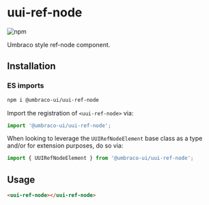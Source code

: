 # uui-ref-node

![npm](https://img.shields.io/npm/v/@umbraco-ui/uui-ref-node?logoColor=%231B264F)

Umbraco style ref-node component.

## Installation

### ES imports

```zsh
npm i @umbraco-ui/uui-ref-node
```

Import the registration of `<uui-ref-node>` via:

```javascript
import '@umbraco-ui/uui-ref-node';
```

When looking to leverage the `UUIRefNodeElement` base class as a type and/or for extension purposes, do so via:

```javascript
import { UUIRefNodeElement } from '@umbraco-ui/uui-ref-node';
```

## Usage

```html
<uui-ref-node></uui-ref-node>
```
